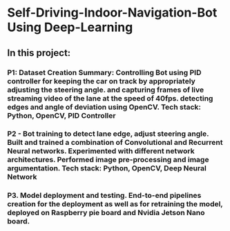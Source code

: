 # Self-Driving-Indoor-Navigation-Bot Using Deep-Learning

## In this project:

### P1: Dataset Creation Summary: Controlling Bot using PID controller for keeping the car on track by appropriately adjusting the steering angle. and capturing frames of live streaming video of the lane at the speed of 40fps. detecting edges and angle of deviation using OpenCV. Tech stack: Python, OpenCV, PID Controller

### P2 - Bot training to detect lane edge, adjust steering angle. Built and trained a combination of Convolutional and Recurrent Neural networks. Experimented with different network architectures. Performed image pre-processing and image argumentation. Tech stack: Python, OpenCV, Deep Neural Network

### P3. Model deployment and testing. End-to-end pipelines creation for the deployment as well as for retraining the model, deployed on Raspberry pie board and Nvidia Jetson Nano board.

